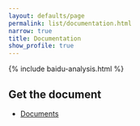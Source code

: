 ```yaml
---
layout: defaults/page
permalink: list/documentation.html
narrow: true
title: Documentation
show_profile: true
---
```


{% include baidu-analysis.html %}

## Get the document

-  [Documents](https://github.com/OpenWALAS/OpenWALAS.github.io/tree/master/doc)

